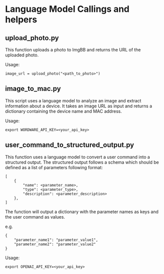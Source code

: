 # Language Model Callings and helpers

## upload_photo.py

This function uploads a photo to ImgBB and returns the URL of the uploaded photo.

Usage:
```
image_url = upload_photo("<path_to_photo>")
```


## image_to_mac.py

This script uses a language model to analyze an image and extract information about a device. It takes an image URL as input and returns a dictionary containing the device name and MAC address.

Usage:
```
export WORDWARE_API_KEY=<your_api_key>
```

## user_command_to_structured_output.py

This function uses a language model to convert a user command into a structured output. 
The structured output follows a schema which should be defined as a list of parameters following format:
```
[   
    {
        "name": <parameter_name>,
        "type": <parameter_type>,
        "description": <parameter_description>
    },
]
```
The function will output a dictionary with the parameter names as keys and the user command as values.

e.g.
```
{
    "parameter_name1": "parameter_value1",
    "parameter_name2": "parameter_value2"
}
```



Usage:
```
export OPENAI_API_KEY=<your_api_key>
```
